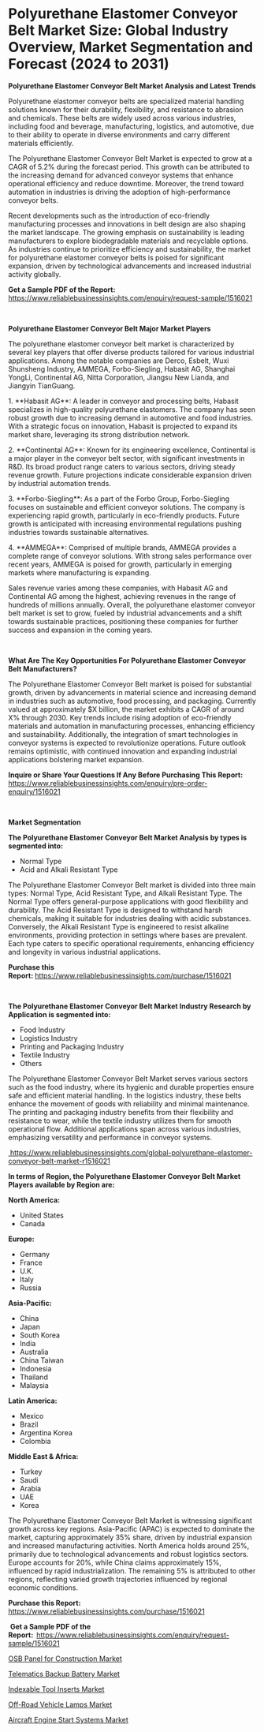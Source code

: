 <p><h1>Polyurethane Elastomer Conveyor Belt Market Size: Global Industry Overview, Market Segmentation and Forecast (2024 to 2031)</h1></p><p><strong>Polyurethane Elastomer Conveyor Belt Market Analysis and Latest Trends</strong></p>
<p><p>Polyurethane elastomer conveyor belts are specialized material handling solutions known for their durability, flexibility, and resistance to abrasion and chemicals. These belts are widely used across various industries, including food and beverage, manufacturing, logistics, and automotive, due to their ability to operate in diverse environments and carry different materials efficiently.</p><p>The Polyurethane Elastomer Conveyor Belt Market is expected to grow at a CAGR of 5.2% during the forecast period. This growth can be attributed to the increasing demand for advanced conveyor systems that enhance operational efficiency and reduce downtime. Moreover, the trend toward automation in industries is driving the adoption of high-performance conveyor belts. </p><p>Recent developments such as the introduction of eco-friendly manufacturing processes and innovations in belt design are also shaping the market landscape. The growing emphasis on sustainability is leading manufacturers to explore biodegradable materials and recyclable options. As industries continue to prioritize efficiency and sustainability, the market for polyurethane elastomer conveyor belts is poised for significant expansion, driven by technological advancements and increased industrial activity globally.</p></p>
<p><strong>Get a Sample PDF of the Report:&nbsp;</strong> <a href="https://www.reliablebusinessinsights.com/enquiry/request-sample/1516021?utm_campaign=1109&utm_medium=2&utm_source=Github&utm_content=ia&utm_term=27102024&utm_id=polyurethane-elastomer-conveyor-belt">https://www.reliablebusinessinsights.com/enquiry/request-sample/1516021</a></p>
<p>&nbsp;</p>
<p><strong>Polyurethane Elastomer Conveyor Belt Major Market Players</strong></p>
<p><p>The polyurethane elastomer conveyor belt market is characterized by several key players that offer diverse products tailored for various industrial applications. Among the notable companies are Derco, Esbelt, Wuxi Shunsheng Industry, AMMEGA, Forbo-Siegling, Habasit AG, Shanghai YongLi, Continental AG, Nitta Corporation, Jiangsu New Lianda, and Jiangyin TianGuang.</p><p>1. **Habasit AG**: A leader in conveyor and processing belts, Habasit specializes in high-quality polyurethane elastomers. The company has seen robust growth due to increasing demand in automotive and food industries. With a strategic focus on innovation, Habasit is projected to expand its market share, leveraging its strong distribution network.</p><p>2. **Continental AG**: Known for its engineering excellence, Continental is a major player in the conveyor belt sector, with significant investments in R&D. Its broad product range caters to various sectors, driving steady revenue growth. Future projections indicate considerable expansion driven by industrial automation trends.</p><p>3. **Forbo-Siegling**: As a part of the Forbo Group, Forbo-Siegling focuses on sustainable and efficient conveyor solutions. The company is experiencing rapid growth, particularly in eco-friendly products. Future growth is anticipated with increasing environmental regulations pushing industries towards sustainable alternatives.</p><p>4. **AMMEGA**: Comprised of multiple brands, AMMEGA provides a complete range of conveyor solutions. With strong sales performance over recent years, AMMEGA is poised for growth, particularly in emerging markets where manufacturing is expanding.</p><p>Sales revenue varies among these companies, with Habasit AG and Continental AG among the highest, achieving revenues in the range of hundreds of millions annually. Overall, the polyurethane elastomer conveyor belt market is set to grow, fueled by industrial advancements and a shift towards sustainable practices, positioning these companies for further success and expansion in the coming years.</p></p>
<p>&nbsp;</p>
<p><strong>What Are The Key Opportunities For Polyurethane Elastomer Conveyor Belt Manufacturers?</strong></p>
<p><p>The Polyurethane Elastomer Conveyor Belt market is poised for substantial growth, driven by advancements in material science and increasing demand in industries such as automotive, food processing, and packaging. Currently valued at approximately $X billion, the market exhibits a CAGR of around X% through 2030. Key trends include rising adoption of eco-friendly materials and automation in manufacturing processes, enhancing efficiency and sustainability. Additionally, the integration of smart technologies in conveyor systems is expected to revolutionize operations. Future outlook remains optimistic, with continued innovation and expanding industrial applications bolstering market expansion.</p></p>
<p><strong>Inquire or Share Your Questions If Any Before Purchasing This Report:</strong> <a href="https://www.reliablebusinessinsights.com/enquiry/pre-order-enquiry/1516021?utm_campaign=1109&utm_medium=2&utm_source=Github&utm_content=ia&utm_term=27102024&utm_id=polyurethane-elastomer-conveyor-belt">https://www.reliablebusinessinsights.com/enquiry/pre-order-enquiry/1516021</a></p>
<p>&nbsp;</p>
<p><strong>Market Segmentation</strong></p>
<p><strong>The Polyurethane Elastomer Conveyor Belt Market Analysis by types is segmented into:</strong></p>
<p><ul><li>Normal Type</li><li>Acid and Alkali Resistant Type</li></ul></p>
<p><p>The Polyurethane Elastomer Conveyor Belt market is divided into three main types: Normal Type, Acid Resistant Type, and Alkali Resistant Type. The Normal Type offers general-purpose applications with good flexibility and durability. The Acid Resistant Type is designed to withstand harsh chemicals, making it suitable for industries dealing with acidic substances. Conversely, the Alkali Resistant Type is engineered to resist alkaline environments, providing protection in settings where bases are prevalent. Each type caters to specific operational requirements, enhancing efficiency and longevity in various industrial applications.</p></p>
<p><strong>Purchase this Report:&nbsp;</strong><a href="https://www.reliablebusinessinsights.com/purchase/1516021?utm_campaign=1109&utm_medium=2&utm_source=Github&utm_content=ia&utm_term=27102024&utm_id=polyurethane-elastomer-conveyor-belt">https://www.reliablebusinessinsights.com/purchase/1516021</a></p>
<p>&nbsp;</p>
<p><strong>The Polyurethane Elastomer Conveyor Belt Market Industry Research by Application is segmented into:</strong></p>
<p><ul><li>Food Industry</li><li>Logistics Industry</li><li>Printing and Packaging Industry</li><li>Textile Industry</li><li>Others</li></ul></p>
<p><p>The Polyurethane Elastomer Conveyor Belt Market serves various sectors such as the food industry, where its hygienic and durable properties ensure safe and efficient material handling. In the logistics industry, these belts enhance the movement of goods with reliability and minimal maintenance. The printing and packaging industry benefits from their flexibility and resistance to wear, while the textile industry utilizes them for smooth operational flow. Additional applications span across various industries, emphasizing versatility and performance in conveyor systems.</p></p>
<p><a href="https://www.reliablebusinessinsights.com/global-polyurethane-elastomer-conveyor-belt-market-r1516021?utm_campaign=1109&utm_medium=2&utm_source=Github&utm_content=ia&utm_term=27102024&utm_id=polyurethane-elastomer-conveyor-belt">&nbsp;https://www.reliablebusinessinsights.com/global-polyurethane-elastomer-conveyor-belt-market-r1516021</a></p>
<p><strong>In terms of Region, the Polyurethane Elastomer Conveyor Belt Market Players available by Region are:</strong></p>
<p>
    <p> <strong> North America: </strong>
        <ul>
            <li>United States</li>
            <li>Canada</li>
        </ul>
        </p> 
    <p> <strong> Europe: </strong>
        <ul>
            <li>Germany</li>
            <li>France</li>
            <li>U.K.</li>
            <li>Italy</li>
            <li>Russia</li>
        </ul>
        </p> 
    <p> <strong> Asia-Pacific: </strong>
        <ul>
            <li>China</li>
            <li>Japan</li>
            <li>South Korea</li>
            <li>India</li>
            <li>Australia</li>
            <li>China Taiwan</li>
            <li>Indonesia</li>
            <li>Thailand</li>
            <li>Malaysia</li>
        </ul>
        </p> 
    <p> <strong> Latin America: </strong>
        <ul>
            <li>Mexico</li>
            <li>Brazil</li>
            <li>Argentina Korea</li>
            <li>Colombia</li>
        </ul>
        </p> 
    <p> <strong> Middle East & Africa: </strong>
        <ul>
            <li>Turkey</li>
            <li>Saudi</li>
            <li>Arabia</li>
            <li>UAE</li>
            <li>Korea</li>
        </ul>
    </p>
    </p>
<p><p>The Polyurethane Elastomer Conveyor Belt Market is witnessing significant growth across key regions. Asia-Pacific (APAC) is expected to dominate the market, capturing approximately 35% share, driven by industrial expansion and increased manufacturing activities. North America holds around 25%, primarily due to technological advancements and robust logistics sectors. Europe accounts for 20%, while China claims approximately 15%, influenced by rapid industrialization. The remaining 5% is attributed to other regions, reflecting varied growth trajectories influenced by regional economic conditions.</p></p>
<p><strong>Purchase this Report: </strong><a href="https://www.reliablebusinessinsights.com/purchase/1516021?utm_campaign=1109&utm_medium=2&utm_source=Github&utm_content=ia&utm_term=27102024&utm_id=polyurethane-elastomer-conveyor-belt">https://www.reliablebusinessinsights.com/purchase/1516021</a></p>
<p>&nbsp;<strong>Get a Sample PDF of the Report:&nbsp;&nbsp;</strong><a href="https://www.reliablebusinessinsights.com/enquiry/request-sample/1516021?utm_campaign=1109&utm_medium=2&utm_source=Github&utm_content=ia&utm_term=27102024&utm_id=polyurethane-elastomer-conveyor-belt">https://www.reliablebusinessinsights.com/enquiry/request-sample/1516021</a></p>
<p><strong></strong></p>
<p><p><a href="https://github.com/seraphinaqist/Market-Research-Report-List-1/blob/main/osb-panel-for-construction-market.md?utm_campaign=1109&utm_medium=2&utm_source=Github&utm_content=ia&utm_term=27102024&utm_id=polyurethane-elastomer-conveyor-belt">OSB Panel for Construction Market</a></p><p><a href="https://github.com/stumpefzclearez/Market-Research-Report-List-1/blob/main/telematics-backup-battery-market.md?utm_campaign=1109&utm_medium=2&utm_source=Github&utm_content=ia&utm_term=27102024&utm_id=polyurethane-elastomer-conveyor-belt">Telematics Backup Battery Market</a></p><p><a href="https://issuu.com/reportprime-2/docs/indexable-tool-inserts-market-size-_d1986ce06f86c4?utm_campaign=1109&utm_medium=2&utm_source=Github&utm_content=ia&utm_term=27102024&utm_id=polyurethane-elastomer-conveyor-belt">Indexable Tool Inserts Market</a></p><p><a href="https://www.linkedin.com/pulse/emerging-trends-off-road-vehicle-lamps-market-global-outlook-5bfre?trk=public_post_embed_feed-article-content&utm_campaign=1109&utm_medium=2&utm_source=Github&utm_content=ia&utm_term=27102024&utm_id=polyurethane-elastomer-conveyor-belt">Off-Road Vehicle Lamps Market</a></p><p><a href="https://issuu.com/reportprime-2/docs/aircraft-engine-start-systems-marke_60ac4e6c589529?utm_campaign=1109&utm_medium=2&utm_source=Github&utm_content=ia&utm_term=27102024&utm_id=polyurethane-elastomer-conveyor-belt">Aircraft Engine Start Systems Market</a></p></p>